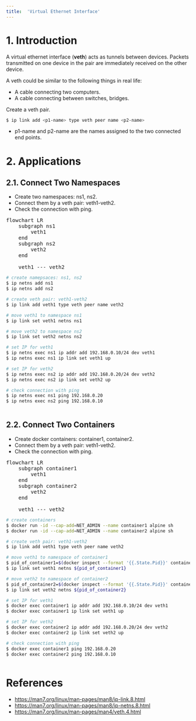 ```yaml
---
title:  'Virtual Ethernet Interface'
---
```


# 1. Introduction
A virtual ethernet interface (**veth**) acts as tunnels between devices. Packets transmitted on one device in the pair are immediately received on the other device.  
  
A veth could be similar to the following things in real life:
- A cable connecting two computers.
- A cable connecting between switches, bridges.

Create a veth pair.
```sh
$ ip link add <p1-name> type veth peer name <p2-name>
```
- p1-name and p2-name are the names assigned to the two connected end points.

# 2. Applications
## 2.1. Connect Two Namespaces
- Create two namespaces: ns1, ns2.
- Connect them by a veth pair: veth1-veth2.
- Check the connection with ping.

<script type="module">
  import mermaid from 'https://cdn.jsdelivr.net/npm/mermaid@11/dist/mermaid.esm.min.mjs';
</script>

<pre class="mermaid">
flowchart LR
    subgraph ns1
        veth1
    end
    subgraph ns2
        veth2
    end

    veth1 --- veth2
</pre>


```sh
# create namepsaces: ns1, ns2
$ ip netns add ns1
$ ip netns add ns2

# create veth pair: veth1-veth2
$ ip link add veth1 type veth peer name veth2

# move veth1 to namespace ns1
$ ip link set veth1 netns ns1

# move veth2 to namespace ns2
$ ip link set veth2 netns ns2

# set IP for veth1
$ ip netns exec ns1 ip addr add 192.168.0.10/24 dev veth1
$ ip netns exec ns1 ip link set veth1 up

# set IP for veth2
$ ip netns exec ns2 ip addr add 192.168.0.20/24 dev veth2
$ ip netns exec ns2 ip link set veth2 up

# check connection with ping
$ ip netns exec ns1 ping 192.168.0.20
$ ip netns exec ns2 ping 192.168.0.10
  
```

## 2.2. Connect Two Containers
- Create docker containers: container1, container2.
- Connect them by a veth pair: veth1-veth2.
- Check the connection with ping.

<pre class="mermaid">
flowchart LR
    subgraph container1
        veth1
    end
    subgraph container2
        veth2
    end

    veth1 --- veth2
</pre>


```sh
# create containers
$ docker run -id --cap-add=NET_ADMIN --name container1 alpine sh
$ docker run -id --cap-add=NET_ADMIN --name container2 alpine sh

# create veth pair: veth1-veth2
$ ip link add veth1 type veth peer name veth2

# move veth1 to namespace of container1
$ pid_of_container1=$(docker inspect --format '{{.State.Pid}}' container1)
$ ip link set veth1 netns ${pid_of_container1}

# move veth2 to namespace of container2
$ pid_of_container2=$(docker inspect --format '{{.State.Pid}}' container2)
$ ip link set veth2 netns ${pid_of_container2}

# set IP for veth1
$ docker exec container1 ip addr add 192.168.0.10/24 dev veth1
$ docker exec container1 ip link set veth1 up

# set IP for veth2
$ docker exec container2 ip addr add 192.168.0.20/24 dev veth2
$ docker exec container2 ip link set veth2 up

# check connection with ping
$ docker exec container1 ping 192.168.0.20
$ docker exec container2 ping 192.168.0.10
  
```

# References
- https://man7.org/linux/man-pages/man8/ip-link.8.html
- https://man7.org/linux/man-pages/man8/ip-netns.8.html
- https://man7.org/linux/man-pages/man4/veth.4.html